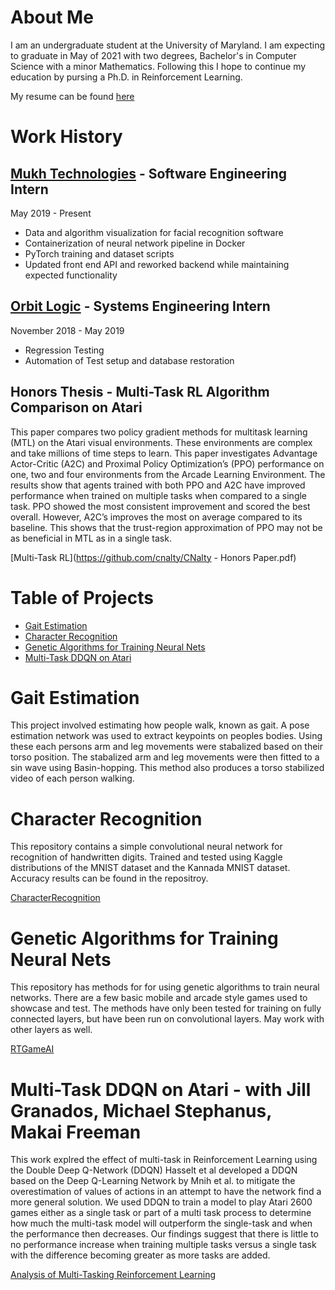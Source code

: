 # About Me

I am an undergraduate student at the University of Maryland. I am expecting to graduate in May of 2021 with two degrees, Bachelor's in Computer Science with a minor Mathematics. Following this I hope to continue my education by pursing a Ph.D. in Reinforcement Learning.

My resume can be found [here](cnalty.github.io/resume.pdf)

# Work History
## [Mukh Technologies](https://www.mukh.com/) - Software Engineering Intern
May 2019 - Present
  * Data and algorithm visualization for facial recognition software
  * Containerization of neural network pipeline in Docker
  * PyTorch training and dataset scripts
  * Updated front end API and reworked backend while maintaining expected functionality



## [Orbit Logic](https://www.orbitlogic.com/) - Systems Engineering Intern
November 2018 - May 2019
  * Regression Testing
  * Automation of Test setup and database restoration

## Honors Thesis - Multi-Task RL Algorithm Comparison on Atari
This paper compares two policy gradient methods for multitask learning (MTL) on the Atari visual environments. These environments are complex and take millions of time steps to learn. This paper investigates Advantage Actor-Critic (A2C) and Proximal Policy Optimization’s (PPO) performance on one, two and four environments from the Arcade Learning Environment. The results show that agents trained with both PPO and A2C have improved performance when trained on multiple tasks when compared to a single task. PPO showed the most consistent improvement and scored the best overall. However, A2C’s improves the most on average compared to its baseline. This shows that the trust-region approximation of PPO may not be as beneficial in MTL as in a single task.

[Multi-Task RL](https://github.com/cnalty/CNalty - Honors Paper.pdf)

# Table of Projects
* [Gait Estimation](#gait-estimation)
* [Character Recognition](#character-recognition)
* [Genetic Algorithms for Training Neural Nets](#genetic-algorithms-for-training-neural-nets)
* [Multi-Task DDQN on Atari](#multi-task-ddqn-on-atari)

# Gait Estimation
This project involved estimating how people walk, known as gait. A pose estimation network was used to extract keypoints on peoples bodies. Using these each persons arm and leg movements were stabalized based on their torso position. The stabalized arm and leg movements were then fitted to a sin wave using Basin-hopping. This method also produces a torso stabilized video of each person walking.

# Character Recognition
This repository contains a simple convolutional neural network for recognition of handwritten digits. Trained and tested using Kaggle distributions of the MNIST dataset and the Kannada MNIST dataset. Accuracy results can be found in the repositroy.

[CharacterRecognition](https://github.com/cnalty/CharacterRecognition)

# Genetic Algorithms for Training Neural Nets
This repository has methods for for using genetic algorithms to train neural networks. There are a few basic mobile and arcade style games used to showcase and test. The methods have only been tested for training on fully connected layers, but have been run on convolutional layers. May work with other layers as well.

[RTGameAI](https://github.com/cnalty/RTGameAI)

# Multi-Task DDQN on Atari - with Jill Granados, Michael Stephanus, Makai Freeman
This work explred the effect of multi-task in Reinforcement Learning using the Double Deep Q-Network (DDQN) Hasselt et al developed a DDQN based on the Deep Q-Learning Network by Mnih et al. to mitigate the overestimation of values of actions in an attempt to have the network find a more general solution. We used DDQN to train a model to play Atari 2600 games either as a single task or part of a multi task process to determine how much the multi-task model will outperform the single-task and when the performance then decreases. Our findings suggest that there is little to no performance increase when training multiple tasks versus a single task with the difference becoming greater as more tasks are added.

[Analysis of Multi-Tasking Reinforcement Learning](cnalty.github.io/MTLDDQN.pdf)

